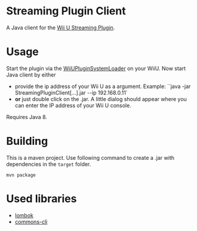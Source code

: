 # Streaming Plugin Client

A Java client for the [Wii U Streaming Plugin](https://github.com/Maschell/StreamingPluginWiiU).

# Usage

Start the plugin via the [WiiUPluginSystemLoader](https://github.com/Maschell/WiiUPluginSystem) on your WiiU. Now start Java client by either
- provide the ip address of your Wii U as a argument. Example: ``java -jar StreamingPluginClient[...].jar --ip 192.168.0.11`
- **or** just double click on the .jar. A little dialog should appear where you can enter the IP address of your Wii U console.

Requires Java 8.

# Building

This is a maven project. Use following command to create a .jar with dependencies in the `target` folder. 
```
mvn package
```

# Used libraries
- [lombok](https://projectlombok.org/)  
- [commons-cli](https://commons.apache.org/proper/commons-cli/)